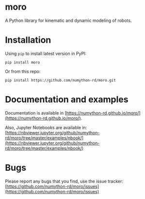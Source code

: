 # moro

A Python library for kinematic and dynamic modeling of robots.

# Installation

Using `pip` to install latest version in PyPI:

```
pip install moro
```

Or from this repo:

```
pip install https://github.com/numython-rd/moro.git
```

# Documentation and examples

Documentation is available in [https://numython-rd.github.io/moro/](https://numython-rd.github.io/moro/). 

Also, Jupyter Notebooks are available in: [https://nbviewer.jupyter.org/github/numython-rd/moro/tree/master/examples/nbook/](https://nbviewer.jupyter.org/github/numython-rd/moro/tree/master/examples/nbook/)


# Bugs

Please report any bugs that you find, use the issue tracker: [https://github.com/numython-rd/moro/issues](https://github.com/numython-rd/moro/issues)

# 